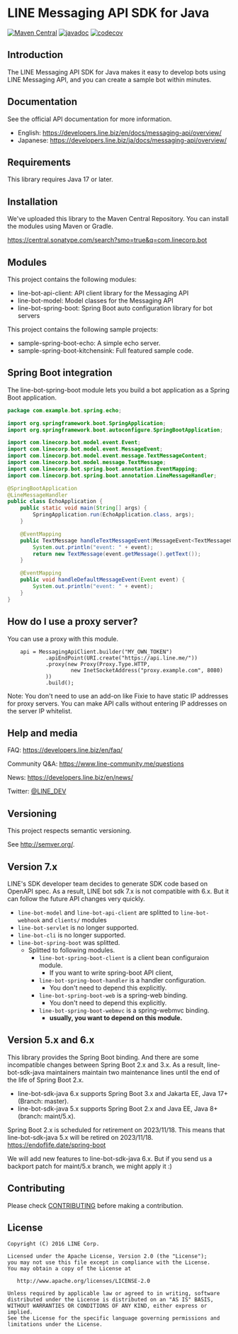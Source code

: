 # LINE Messaging API SDK for Java

[![Maven Central](https://maven-badges.herokuapp.com/maven-central/com.linecorp.bot/line-bot-parser/badge.svg)](https://maven-badges.herokuapp.com/maven-central/com.linecorp.bot/line-bot-parser)
[![javadoc](https://javadoc.io/badge2/com.linecorp.bot/line-bot-parser/javadoc.svg)](https://javadoc.io/doc/com.linecorp.bot/line-bot-parser)
[![codecov](https://codecov.io/gh/line/line-bot-sdk-java/branch/master/graph/badge.svg)](https://codecov.io/gh/line/line-bot-sdk-java)

## Introduction

The LINE Messaging API SDK for Java makes it easy to develop bots using LINE Messaging API, and you can create a sample
bot within minutes.

## Documentation

See the official API documentation for more information.

- English: https://developers.line.biz/en/docs/messaging-api/overview/
- Japanese: https://developers.line.biz/ja/docs/messaging-api/overview/

## Requirements

This library requires Java 17 or later.

## Installation

We've uploaded this library to the Maven Central Repository. You can install the modules using Maven or Gradle.

https://central.sonatype.com/search?smo=true&q=com.linecorp.bot

## Modules

This project contains the following modules:

* line-bot-api-client: API client library for the Messaging API
* line-bot-model: Model classes for the Messaging API
* line-bot-spring-boot: Spring Boot auto configuration library for bot servers

This project contains the following sample projects:

* sample-spring-boot-echo: A simple echo server.
* sample-spring-boot-kitchensink: Full featured sample code.

## Spring Boot integration

The line-bot-spring-boot module lets you build a bot application as a Spring Boot application.

```java
package com.example.bot.spring.echo;

import org.springframework.boot.SpringApplication;
import org.springframework.boot.autoconfigure.SpringBootApplication;

import com.linecorp.bot.model.event.Event;
import com.linecorp.bot.model.event.MessageEvent;
import com.linecorp.bot.model.event.message.TextMessageContent;
import com.linecorp.bot.model.message.TextMessage;
import com.linecorp.bot.spring.boot.annotation.EventMapping;
import com.linecorp.bot.spring.boot.annotation.LineMessageHandler;

@SpringBootApplication
@LineMessageHandler
public class EchoApplication {
    public static void main(String[] args) {
        SpringApplication.run(EchoApplication.class, args);
    }

    @EventMapping
    public TextMessage handleTextMessageEvent(MessageEvent<TextMessageContent> event) {
        System.out.println("event: " + event);
        return new TextMessage(event.getMessage().getText());
    }

    @EventMapping
    public void handleDefaultMessageEvent(Event event) {
        System.out.println("event: " + event);
    }
}
```

## How do I use a proxy server?

You can use a proxy with this module.

        api = MessagingApiClient.builder("MY_OWN_TOKEN")
                .apiEndPoint(URI.create("https://api.line.me/"))
                .proxy(new Proxy(Proxy.Type.HTTP,
                        new InetSocketAddress("proxy.example.com", 8080)
                ))
                .build();

Note: You don't need to use an add-on like Fixie to have static IP addresses for proxy servers. You can make API calls
without entering IP addresses on the server IP whitelist.

## Help and media

FAQ: https://developers.line.biz/en/faq/

Community Q&A: https://www.line-community.me/questions

News: https://developers.line.biz/en/news/

Twitter: [@LINE_DEV](https://twitter.com/LINE_DEV)

## Versioning

This project respects semantic versioning.

See http://semver.org/.

## Version 7.x

LINE's SDK developer team decides to generate SDK code based on OpenAPI spec.
As a result, LINE bot sdk 7.x is not compatible with 6.x. But it can follow the future API changes very quickly.

- `line-bot-model` and `line-bot-api-client` are splitted to `line-bot-webhook` and `clients/` modules
- `line-bot-servlet` is no longer supported.
- `line-bot-cli` is no longer supported.
- `line-bot-spring-boot` was splitted.
    - Splitted to following modules.
        - `line-bot-spring-boot-client` is a client bean configuraion module.
            - If you want to write spring-boot API client,
        - `line-bot-spring-boot-handler` is a handler configuration.
            - You don't need to depend this explicitly.
        - `line-bot-spring-boot-web` is a spring-web binding.
            - You don't need to depend this explicitly.
        - `line-bot-spring-boot-webmvc` is a spring-webmvc binding.
            - **usually, you want to depend on this module.**

## Version 5.x and 6.x

This library provides the Spring Boot binding.
And there are some incompatible changes between Spring Boot 2.x and 3.x.
As a result, line-bot-sdk-java maintainers maintain two maintenance lines until the end of the life of Spring Boot 2.x.

- line-bot-sdk-java 6.x supports Spring Boot 3.x and Jakarta EE, Java 17+(Branch: master).
- line-bot-sdk-java 5.x supports Spring Boot 2.x and Java EE, Java 8+(branch: maint/5.x).

Spring Boot 2.x is scheduled for retirement on 2023/11/18. This means that line-bot-sdk-java 5.x will be retired on
2023/11/18.
https://endoflife.date/spring-boot

We will add new features to line-bot-sdk-java 6.x. But if you send us a backport patch for maint/5.x branch, we might
apply it :)

## Contributing

Please check [CONTRIBUTING](CONTRIBUTING.md) before making a contribution.

## License

    Copyright (C) 2016 LINE Corp.

    Licensed under the Apache License, Version 2.0 (the "License");
    you may not use this file except in compliance with the License.
    You may obtain a copy of the License at

       http://www.apache.org/licenses/LICENSE-2.0

    Unless required by applicable law or agreed to in writing, software
    distributed under the License is distributed on an "AS IS" BASIS,
    WITHOUT WARRANTIES OR CONDITIONS OF ANY KIND, either express or implied.
    See the License for the specific language governing permissions and
    limitations under the License.
